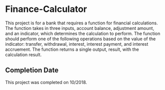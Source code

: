 # Finance-Calculator

This project is for a bank that requires a function for financial calculations. The function takes in three inputs, account balance, adjustment amount, and an indicator, which determines the calculation to perform. The function should perform one of the following operations based on the value of the indicator: transfer, withdrawal, interest, interest payment, and interest accruement. The function returns a single output, result, with the calculation result.

## Completion Date

This project was completed on 10/2018.

